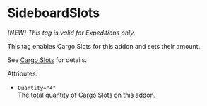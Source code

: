 # SideboardSlots

*(NEW) This tag is valid for Expeditions only.*

This tag enables Cargo Slots for this addon and sets their amount.

See [Cargo Slots](./../../../../new_features/cargo_slots.md) for details.

Attributes:

-   `Quantity="4"`  
    The total quantity of Cargo Slots on this addon.
